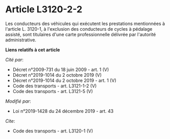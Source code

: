 # Article L3120-2-2

Les conducteurs des véhicules qui exécutent les prestations mentionnées à l'article L. 3120-1, à l'exclusion des conducteurs
de cycles à pédalage assisté, sont titulaires d'une carte professionnelle délivrée par l'autorité administrative.

**Liens relatifs à cet article**

_Cité par_:

  - Décret n°2009-731 du 18 juin 2009 - art. 1 (V)
  - Décret n°2019-1014 du 2 octobre 2019 (V)
  - Décret n°2019-1014 du 2 octobre 2019 - art. 1 (V)
  - Code des transports - art. L3121-1-2 (V)
  - Code des transports - art. L3121-5 (V)

_Modifié par_:

  - Loi n°2019-1428 du 24 décembre 2019 - art. 43

_Cite_:

  - Code des transports - art. L3120-1 (V)
